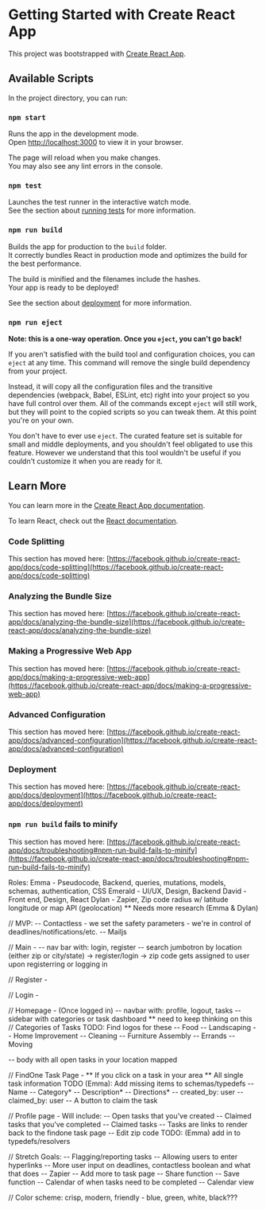 # Getting Started with Create React App

This project was bootstrapped with [Create React App](https://github.com/facebook/create-react-app).

## Available Scripts

In the project directory, you can run:

### `npm start`

Runs the app in the development mode.\
Open [http://localhost:3000](http://localhost:3000) to view it in your browser.

The page will reload when you make changes.\
You may also see any lint errors in the console.

### `npm test`

Launches the test runner in the interactive watch mode.\
See the section about [running tests](https://facebook.github.io/create-react-app/docs/running-tests) for more information.

### `npm run build`

Builds the app for production to the `build` folder.\
It correctly bundles React in production mode and optimizes the build for the best performance.

The build is minified and the filenames include the hashes.\
Your app is ready to be deployed!

See the section about [deployment](https://facebook.github.io/create-react-app/docs/deployment) for more information.

### `npm run eject`

**Note: this is a one-way operation. Once you `eject`, you can't go back!**

If you aren't satisfied with the build tool and configuration choices, you can `eject` at any time. This command will remove the single build dependency from your project.

Instead, it will copy all the configuration files and the transitive dependencies (webpack, Babel, ESLint, etc) right into your project so you have full control over them. All of the commands except `eject` will still work, but they will point to the copied scripts so you can tweak them. At this point you're on your own.

You don't have to ever use `eject`. The curated feature set is suitable for small and middle deployments, and you shouldn't feel obligated to use this feature. However we understand that this tool wouldn't be useful if you couldn't customize it when you are ready for it.

## Learn More

You can learn more in the [Create React App documentation](https://facebook.github.io/create-react-app/docs/getting-started).

To learn React, check out the [React documentation](https://reactjs.org/).

### Code Splitting

This section has moved here: [https://facebook.github.io/create-react-app/docs/code-splitting](https://facebook.github.io/create-react-app/docs/code-splitting)

### Analyzing the Bundle Size

This section has moved here: [https://facebook.github.io/create-react-app/docs/analyzing-the-bundle-size](https://facebook.github.io/create-react-app/docs/analyzing-the-bundle-size)

### Making a Progressive Web App

This section has moved here: [https://facebook.github.io/create-react-app/docs/making-a-progressive-web-app](https://facebook.github.io/create-react-app/docs/making-a-progressive-web-app)

### Advanced Configuration

This section has moved here: [https://facebook.github.io/create-react-app/docs/advanced-configuration](https://facebook.github.io/create-react-app/docs/advanced-configuration)

### Deployment

This section has moved here: [https://facebook.github.io/create-react-app/docs/deployment](https://facebook.github.io/create-react-app/docs/deployment)

### `npm run build` fails to minify

This section has moved here: [https://facebook.github.io/create-react-app/docs/troubleshooting#npm-run-build-fails-to-minify](https://facebook.github.io/create-react-app/docs/troubleshooting#npm-run-build-fails-to-minify)





Roles:
Emma - Pseudocode, Backend, queries, mutations, models, schemas, authentication, CSS
Emerald - UI/UX, Design, Backend
David - Front end, Design, React 
Dylan - Zapier, Zip code radius w/ latitude longitude or map API (geolocation) ** Needs more research (Emma & Dylan)


// MVP:
-- Contactless - we set the safety parameters - we're in control of deadlines/notifications/etc.
-- Mailjs


// Main -
-- nav bar with: login, register
-- search jumbotron by location (either zip or city/state) -> register/login -> zip code gets assigned to user upon registerring or logging in 


// Register - 


// Login -


//  Homepage - (Once logged in) 
-- navbar with: profile, logout, tasks
-- sidebar with categories or task dashboard ** need to keep thinking on this
        // Categories of Tasks TODO: Find logos for these
        -- Food
        -- Landscaping
        -- Home Improvement
        -- Cleaning
        -- Furniture Assembly
        -- Errands
        -- Moving


-- body with all open tasks in your location mapped


// FindOne Task Page - ** If you click on a task in your area ** 
All single task information 
TODO (Emma): Add missing items to schemas/typedefs
-- Name
-- Category*
-- Description*
-- Directions*
-- created_by: user
-- claimed_by: user
-- A button to claim the task


// Profile page -
Will include:
-- Open tasks that you've created
-- Claimed tasks that you've completed
-- Claimed tasks 
-- Tasks are links to render back to the findone task page
-- Edit zip code TODO: (Emma) add in to typedefs/resolvers


// Stretch Goals:
-- Flagging/reporting tasks
-- Allowing users to enter hyperlinks
-- More user input on deadlines, contactless boolean and what that does
-- Zapier
-- Add more to task page
-- Share function
-- Save function
-- Calendar of when tasks need to be completed
-- Calendar view



// Color scheme: crisp, modern, friendly - blue, green, white, black???